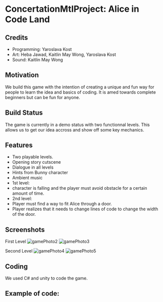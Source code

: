 # ConcertationMtlProject: Alice in Code Land

## Credits
- Programming: Yaroslava Kost
- Art: Heba Jawad, Kaitlin May Wong, Yaroslava Kost
- Sound: Kaitlin May Wong

## Motivation
We build this game with the intention of creating a unique and fun way for people to learn the idea and basics of coding. It is amed towards complete beginners but can be fun for anyone.

## Build Status
The game is currently in a demo status with two functionnal levels.
This allows us to get our idea accross and show off some key mechanics.

## Features
- Two playable levels.
- Opening story cutscene
- Dialogue in all levels
- Hints from Bunny character
- Ambient music
- 1st level: 
- character is falling and the player must avoid obstacle for a certain amount of time.
- 2nd level:
- Player must find a way to fit Alice through a door. 
- Player realizes that it needs to change lines of code to change the width of the door.

## Screenshots
First Level
![gamePhoto2](https://user-images.githubusercontent.com/93663497/222021585-e53d2fc3-07f5-41e6-8213-a52d5c3ee7f7.PNG)
![gamePhoto3](https://user-images.githubusercontent.com/93663497/222021596-2bd930b8-a3cb-4174-b16a-d1a2b0c30a99.PNG)

Second Level
![gamePhoto4](https://user-images.githubusercontent.com/93663497/222021608-e6539643-715d-4aaf-a9d3-eb6f592a0096.PNG)
![gamePhoto5](https://user-images.githubusercontent.com/93663497/222021615-95d80044-e209-469a-ace3-3ad0fe4c9506.PNG)

## Coding
We used C# and unity to code the game.

## Example of code:



